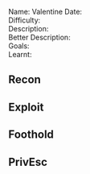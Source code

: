 
Name: Valentine
Date:  
Difficulty:  
Description:  
Better Description:  
Goals:  
Learnt:

## Recon
	
## Exploit

## Foothold

## PrivEsc

      
